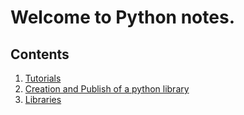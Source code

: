 # Welcome to Python notes.

## Contents

1. [Tutorials](tutorials/index.md)
2. [Creation and Publish of a python library](create_publish_library/index.md)
3. [Libraries](libraries_frameworks/index.md)
